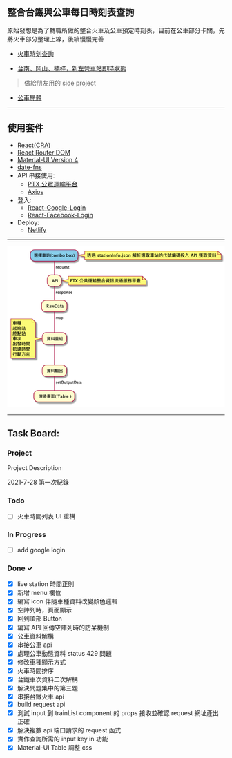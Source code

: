 ## 整合台鐵與公車每日時刻表查詢

原始發想是為了轉職所做的整合火車及公車預定時刻表，目前在公車部分卡關，先將火車部分整理上線，後續慢慢完善

- [火車時刻查詢](https://train-bus-status.netlify.app/)

- [台南、岡山、楠梓，新左營車站即時狀態](https://train-bus-status.netlify.app/LiveStation)
> 做給朋友用的 side project

- [公車屍體](https://train-bus-status.netlify.app/Bus)

---

## 使用套件

- [React(CRA)](https://create-react-app.dev/)
- [React Router DOM](https://reactrouter.com/web/guides/quick-start)
- [Material-UI Version 4](https://v4.mui.com/)
- [date-fns](https://github.com/date-fns/date-fns)
- API 串接使用:
  - [PTX 公眾運輸平台](https://ptx.transportdata.tw/PTX/)
  - [Axios](https://github.com/axios/axios)
- 登入:
  - [React-Google-Login](https://github.com/anthonyjgrove/react-google-login)
  - [React-Facebook-Login](https://github.com/keppelen/react-facebook-login)
- Deploy:
  - [Netlify](https://www.netlify.com/)

---

![基礎架構](src/UML/基本架構.png)

---

## Task Board:

### Project

Project Description

2021-7-28 第一次紀錄

### Todo

- [ ] 火車時間列表 UI 重構

### In Progress

- [ ] add google login

### Done ✓

- [x] live station 時間正則
- [x] 新增 menu 欄位
- [x] 編寫 icon 伴隨車種資料改變顏色邏輯
- [x] 空陣列時，頁面顯示
- [x] 回到頂部 Button
- [x] 編寫 API 回傳空陣列時的防呆機制
- [x] 公車資料解構
- [x] 串接公車 api
- [x] 處理公車動態資料 status 429 問題
- [x] 修改車種顯示方式
- [x] 火車時間排序
- [x] 台鐵車次資料二次解構
- [x] 解決問題集中的第三題
- [x] 串接台鐵火車 api
- [x] build request api
- [x] 測試 input 到 trainList component 的 props 接收並確認 request 網址產出正確
- [x] 解決複數 api 端口請求的 request 函式
- [x] 實作查詢所需的 input key in 功能
- [x] Material-UI Table 調整 css
